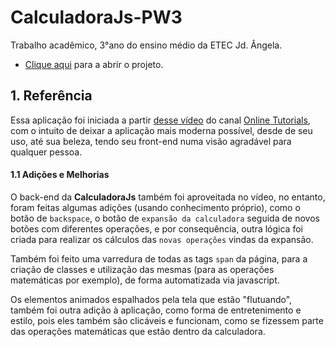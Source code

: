 # CalculadoraJs-PW3
Trabalho acadêmico, 3°ano do ensino médio da ETEC Jd. Ângela.

- [Clique aqui](https://calculadorajs-pw3.netlify.app/) para a abrir o projeto.

## 1. Referência
Essa aplicação foi iniciada a partir [desse vídeo](https://www.youtube.com/watch?v=NhcZh8Bwr30) do canal [Online Tutorials](https://www.youtube.com/channel/UCbwXnUipZsLfUckBPsC7Jog), com o intuito de deixar a aplicação mais moderna possível, desde de seu uso, até sua beleza, tendo seu front-end numa visão agradável para qualquer pessoa.

#### 1.1 Adições e Melhorias
O back-end da **CalculadoraJs** também foi aproveitada no vídeo, no entanto, foram feitas algumas adições (usando conhecimento próprio), como o botão de `backspace`, o botão de `expansão da calculadora` seguida de novos botões com diferentes operações, e por consequência, outra lógica foi criada para realizar os cálculos das `novas operações` vindas da expansão. 

Também foi feito uma varredura de todas as tags `span` da página, para a criação de classes e utilização das mesmas (para as operações matemáticas por exemplo), de forma automatizada via javascript.

Os elementos animados espalhados pela tela que estão "flutuando", também foi outra adição à aplicação, como forma de entretenimento e estilo, pois eles também são clicáveis e funcionam, como se fizessem parte das operações matemáticas que estão dentro da calculadora.